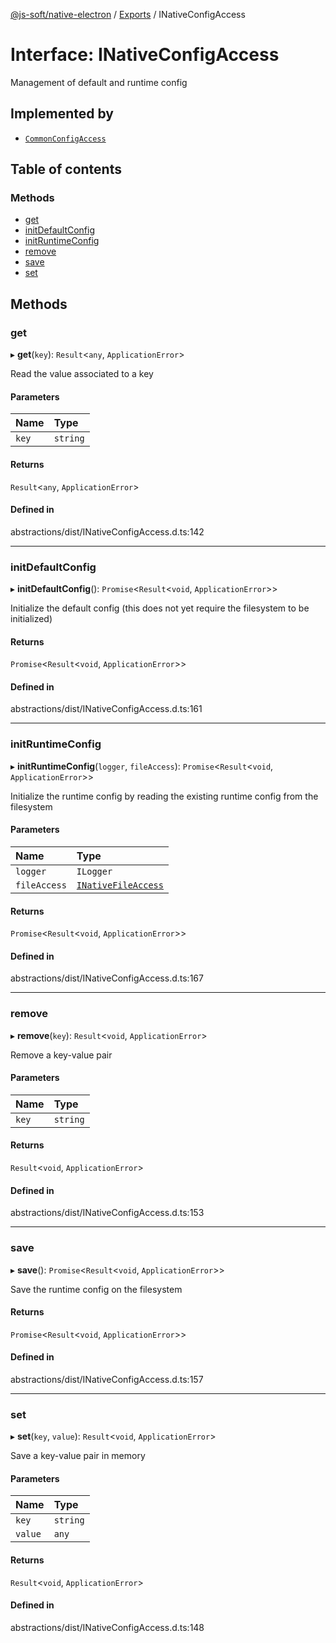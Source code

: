 [@js-soft/native-electron](../README.md) / [Exports](../modules.md) / INativeConfigAccess

# Interface: INativeConfigAccess

Management of default and runtime config

## Implemented by

-   [`CommonConfigAccess`](../classes/CommonConfigAccess.md)

## Table of contents

### Methods

-   [get](INativeConfigAccess.md#get)
-   [initDefaultConfig](INativeConfigAccess.md#initdefaultconfig)
-   [initRuntimeConfig](INativeConfigAccess.md#initruntimeconfig)
-   [remove](INativeConfigAccess.md#remove)
-   [save](INativeConfigAccess.md#save)
-   [set](INativeConfigAccess.md#set)

## Methods

### get

▸ **get**(`key`): `Result`<`any`, `ApplicationError`\>

Read the value associated to a key

#### Parameters

| Name  | Type     |
| :---- | :------- |
| `key` | `string` |

#### Returns

`Result`<`any`, `ApplicationError`\>

#### Defined in

abstractions/dist/INativeConfigAccess.d.ts:142

---

### initDefaultConfig

▸ **initDefaultConfig**(): `Promise`<`Result`<`void`, `ApplicationError`\>\>

Initialize the default config (this does not yet require the filesystem to be initialized)

#### Returns

`Promise`<`Result`<`void`, `ApplicationError`\>\>

#### Defined in

abstractions/dist/INativeConfigAccess.d.ts:161

---

### initRuntimeConfig

▸ **initRuntimeConfig**(`logger`, `fileAccess`): `Promise`<`Result`<`void`, `ApplicationError`\>\>

Initialize the runtime config by reading the existing runtime config from the filesystem

#### Parameters

| Name         | Type                                        |
| :----------- | :------------------------------------------ |
| `logger`     | `ILogger`                                   |
| `fileAccess` | [`INativeFileAccess`](INativeFileAccess.md) |

#### Returns

`Promise`<`Result`<`void`, `ApplicationError`\>\>

#### Defined in

abstractions/dist/INativeConfigAccess.d.ts:167

---

### remove

▸ **remove**(`key`): `Result`<`void`, `ApplicationError`\>

Remove a key-value pair

#### Parameters

| Name  | Type     |
| :---- | :------- |
| `key` | `string` |

#### Returns

`Result`<`void`, `ApplicationError`\>

#### Defined in

abstractions/dist/INativeConfigAccess.d.ts:153

---

### save

▸ **save**(): `Promise`<`Result`<`void`, `ApplicationError`\>\>

Save the runtime config on the filesystem

#### Returns

`Promise`<`Result`<`void`, `ApplicationError`\>\>

#### Defined in

abstractions/dist/INativeConfigAccess.d.ts:157

---

### set

▸ **set**(`key`, `value`): `Result`<`void`, `ApplicationError`\>

Save a key-value pair in memory

#### Parameters

| Name    | Type     |
| :------ | :------- |
| `key`   | `string` |
| `value` | `any`    |

#### Returns

`Result`<`void`, `ApplicationError`\>

#### Defined in

abstractions/dist/INativeConfigAccess.d.ts:148
